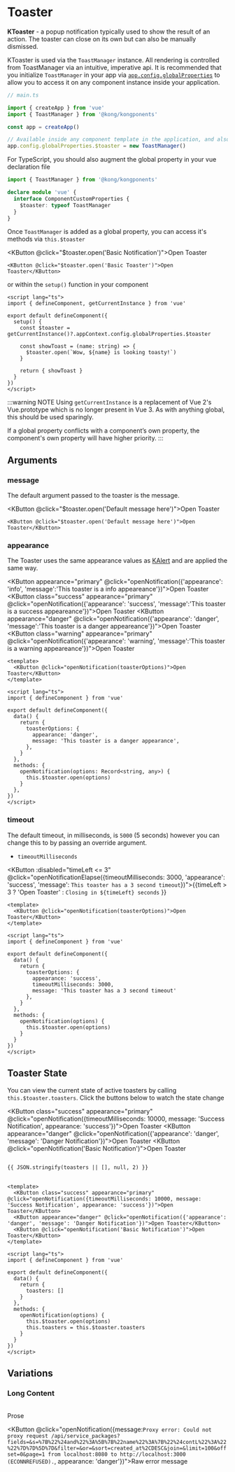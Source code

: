 # Toaster

**KToaster** - a popup notification typically used to show the result of an action. The toaster can close on its own but can also be manually dismissed.

KToaster is used via the `ToastManager` instance. All rendering is controlled from ToastManager via an intuitive, imperative api. It is recommended that you initialize `ToastManager` in your app via [`app.config.globalProperties`](https://vuejs.org/api/application.html#app-config-globalproperties) to allow you to access it on any component instance inside your application.

```ts
// main.ts

import { createApp } from 'vue'
import { ToastManager } from '@kong/kongponents'

const app = createApp()

// Available inside any component template in the application, and also on 'this' of any component instance
app.config.globalProperties.$toaster = new ToastManager()
```

For TypeScript, you should also augment the global property in your vue declaration file

```ts
import { ToastManager } from '@kong/kongponents'

declare module 'vue' {
  interface ComponentCustomProperties {
    $toaster: typeof ToastManager
  }
}
```

Once `ToastManager` is added as a global property, you can access it's methods via `this.$toaster`

<KButton @click="$toaster.open('Basic Notification')">Open Toaster</KButton>

```vue
<KButton @click="$toaster.open('Basic Toaster')">Open Toaster</KButton>
```

or within the `setup()` function in your component

```vue
<script lang="ts">
import { defineComponent, getCurrentInstance } from 'vue'

export default defineComponent({
  setup() {
    const $toaster = getCurrentInstance()?.appContext.config.globalProperties.$toaster

    const showToast = (name: string) => {
      $toaster.open(`Wow, ${name} is looking toasty!`)
    }

    return { showToast }
  }
})
</script>
```

:::warning NOTE
Using `getCurrentInstance` is a replacement of Vue 2's Vue.prototype which is no longer present in Vue 3. As with anything global, this should be used sparingly.

If a global property conflicts with a component’s own property, the component's own property will have higher priority.
:::

## Arguments

### message

The default argument passed to the toaster is the message.

<KButton @click="$toaster.open('Default message here')">Open Toaster</KButton>

```vue
<KButton @click="$toaster.open('Default message here')">Open Toaster</KButton>
```

### appearance

The Toaster uses the same appearance values as [KAlert](/components/alert) and are applied the same way.

<KButton appearance="primary" @click="openNotification({'appearance': 'info', 'message':'This toaster is a info appeareance'})">Open Toaster</KButton>
<KButton class="success" appearance="primary" @click="openNotification({'appearance': 'success', 'message':'This toaster is a success appeareance'})">Open Toaster</KButton>
<KButton appearance="danger" @click="openNotification({'appearance': 'danger', 'message':'This toaster is a danger appeareance'})">Open Toaster</KButton>
<KButton class="warning" appearance="primary" @click="openNotification({'appearance': 'warning', 'message':'This toaster is a warning appeareance'})">Open Toaster</KButton>

```vue
<template>
  <KButton @click="openNotification(toasterOptions)">Open Toaster</KButton>
</template>

<script lang="ts">
import { defineComponent } from 'vue'

export default defineComponent({
  data() {
    return {
      toasterOptions: {
        appearance: 'danger',
        message: 'This toaster is a danger appearance',
      },
    }
  },
  methods: {
    openNotification(options: Record<string, any>) {
      this.$toaster.open(options)
    }
  },
})
</script>
```

### timeout

The default timeout, in milliseconds, is `5000` (5 seconds) however you can change this to by passing an override argument.

- `timeoutMilliseconds`

<KButton :disabled="timeLeft <= 3" @click="openNotificationElapse({timeoutMilliseconds: 3000, 'appearance': 'success', 'message': `This toaster has a 3 second timeout`})">{{timeLeft > 3 ? 'Open Toaster' : `Closing in ${timeLeft} seconds` }}</KButton>

```vue
<template>
  <KButton @click="openNotification(toasterOptions)">Open Toaster</KButton>
</template>

<script lang="ts">
import { defineComponent } from 'vue'

export default defineComponent({
  data() {
    return {
      toasterOptions: {
        appearance: 'success',
        timeoutMilliseconds: 3000,
        message: 'This toaster has a 3 second timeout'
      },
    }
  },
  methods: {
    openNotification(options) {
      this.$toaster.open(options)
    }
  }
})
</script>
```

## Toaster State

You can view the current state of active toasters by calling `this.$toaster.toasters`. Click the buttons below to watch the state change

<KButton class="success" appearance="primary" @click="openNotification({timeoutMilliseconds: 10000, message: 'Success Notification', appearance: 'success'})">Open Toaster</KButton>
<KButton appearance="danger" @click="openNotification({'appearance': 'danger', 'message': 'Danger Notification'})">Open Toaster</KButton>
<KButton @click="openNotification('Basic Notification')">Open Toaster</KButton>

<pre class="language-json">
<code>
{{ JSON.stringify(toasters || [], null, 2) }}
</code>
</pre>

```vue
<template>
  <KButton class="success" appearance="primary" @click="openNotification({timeoutMilliseconds: 10000, message: 'Success Notification', appearance: 'success'})">Open Toaster</KButton>
  <KButton appearance="danger" @click="openNotification({'appearance': 'danger', 'message': 'Danger Notification'})">Open Toaster</KButton>
  <KButton @click="openNotification('Basic Notification')">Open Toaster</KButton>
</template>

<script lang="ts">
import { defineComponent } from 'vue'

export default defineComponent({
  data() {
    return {
      toasters: []
    }
  },
  methods: {
    openNotification(options) {
      this.$toaster.open(options)
      this.toasters = this.$toaster.toasters
    }
  }
})
</script>
```

## Variations

### Long Content

<br>
<KButton @click="openNotification(`Before you release that email you're writing to spin up a new centralized decision-making group, it's worth talking about the four ways these groups consistently fail. They tend to be domineering, bottlenecked, status-oriented, or inert.`)">Prose</KButton>

<KButton @click="openNotification({message:`Proxy error: Could not proxy request /api/service_packages?fields=&s=%7B%22%24and%22%3A%5B%7B%22name%22%3A%7B%22%24contL%22%3A%22%22%7D%7D%5D%7D&filter=&or=&sort=created_at%2CDESC&join=&limit=100&offset=0&page=1 from localhost:8080 to http://localhost:3000 (ECONNREFUSED).`, appearance: 'danger'})">Raw error message</KButton>

<script lang="ts">
import { defineComponent, getCurrentInstance, ref } from 'vue'

export default defineComponent({
  setup() {
    const $toaster = getCurrentInstance()?.appContext.config.globalProperties.$toaster
    const toasters = ref([])
    const timeLeft = ref(4)

    const openNotification = (options): void => {
      $toaster.open(options)
      toasters.value = $toaster.toasters.value
    }

    const openNotificationElapse = (options): void => {
      $toaster.open(options)
      toasters.value = $toaster.toasters.value
      timeLeft.value -= 1
      const interval = setInterval(() => {
        timeLeft.value -= 1
        if (timeLeft.value === 0){
          timeLeft.value = 4
          clearInterval(interval)
        }
      }, 1000)
    }

    return {
      toasters,
      timeLeft,
      openNotification,
      openNotificationElapse,
    }
  },
})
</script>

<style lang="scss">
.success.k-button {
  --KButtonPrimaryBase: var(--green-400);
  --KButtonPrimaryHover: var(--green-300);
  --KButtonPrimaryActive: var(--green-500)
}
.warning.k-button {
  --KButtonPrimaryBase: var(--yellow-300);
  --KButtonPrimaryHover: var(--yellow-200);
  --KButtonPrimaryActive: var(--yellow-200);
  color: var(--black-70) !important;
}
</style>

